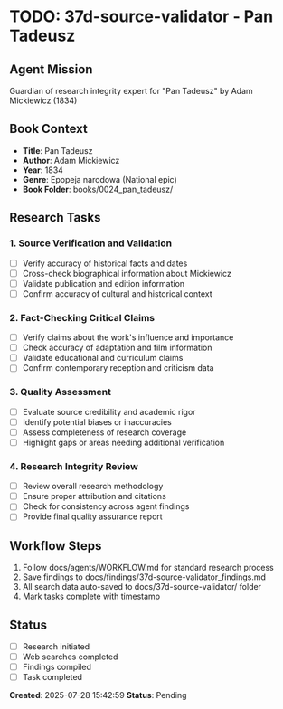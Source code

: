 # TODO: 37d-source-validator - Pan Tadeusz

## Agent Mission
Guardian of research integrity expert for "Pan Tadeusz" by Adam Mickiewicz (1834)

## Book Context
- **Title**: Pan Tadeusz
- **Author**: Adam Mickiewicz
- **Year**: 1834
- **Genre**: Epopeja narodowa (National epic)
- **Book Folder**: books/0024_pan_tadeusz/

## Research Tasks

### 1. Source Verification and Validation
- [ ] Verify accuracy of historical facts and dates
- [ ] Cross-check biographical information about Mickiewicz
- [ ] Validate publication and edition information
- [ ] Confirm accuracy of cultural and historical context

### 2. Fact-Checking Critical Claims
- [ ] Verify claims about the work's influence and importance
- [ ] Check accuracy of adaptation and film information
- [ ] Validate educational and curriculum claims
- [ ] Confirm contemporary reception and criticism data

### 3. Quality Assessment
- [ ] Evaluate source credibility and academic rigor
- [ ] Identify potential biases or inaccuracies
- [ ] Assess completeness of research coverage
- [ ] Highlight gaps or areas needing additional verification

### 4. Research Integrity Review
- [ ] Review overall research methodology
- [ ] Ensure proper attribution and citations
- [ ] Check for consistency across agent findings
- [ ] Provide final quality assurance report

## Workflow Steps
1. Follow docs/agents/WORKFLOW.md for standard research process
2. Save findings to docs/findings/37d-source-validator_findings.md
3. All search data auto-saved to docs/37d-source-validator/ folder
4. Mark tasks complete with timestamp

## Status
- [ ] Research initiated
- [ ] Web searches completed
- [ ] Findings compiled
- [ ] Task completed

**Created**: 2025-07-28 15:42:59
**Status**: Pending